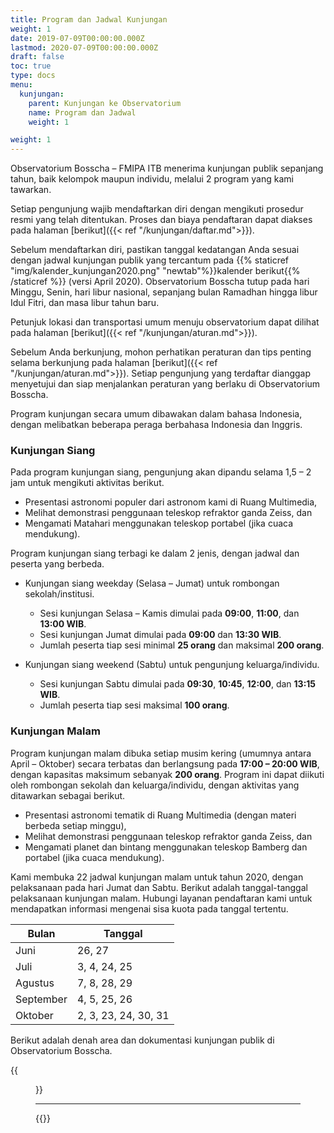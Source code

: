 ```yaml
---
title: Program dan Jadwal Kunjungan
weight: 1
date: 2019-07-09T00:00:00.000Z
lastmod: 2020-07-09T00:00:00.000Z
draft: false
toc: true
type: docs
menu:
  kunjungan:
    parent: Kunjungan ke Observatorium
    name: Program dan Jadwal
    weight: 1

weight: 1
---
```


Observatorium Bosscha – FMIPA ITB menerima kunjungan publik sepanjang tahun, baik kelompok maupun individu, melalui 2 program yang kami tawarkan.

Setiap pengunjung wajib mendaftarkan diri dengan mengikuti prosedur resmi yang telah ditentukan. Proses dan biaya pendaftaran dapat diakses pada halaman [berikut]({{< ref "/kunjungan/daftar.md">}}).

Sebelum mendaftarkan diri, pastikan tanggal kedatangan Anda sesuai dengan jadwal kunjungan publik yang tercantum pada {{% staticref "img/kalender_kunjungan2020.png" "newtab"%}}kalender berikut{{% /staticref %}} (versi April 2020). Observatorium Bosscha tutup pada hari Minggu, Senin, hari libur nasional, sepanjang bulan Ramadhan hingga libur Idul Fitri, dan masa libur tahun baru.

Petunjuk lokasi dan transportasi umum menuju observatorium dapat dilihat pada halaman [berikut]({{< ref "/kunjungan/aturan.md">}}). 

Sebelum Anda berkunjung, mohon perhatikan peraturan dan tips penting selama berkunjung pada halaman [berikut]({{< ref "/kunjungan/aturan.md">}}). Setiap pengunjung yang terdaftar dianggap menyetujui dan siap menjalankan peraturan yang berlaku di Observatorium Bosscha.

Program kunjungan secara umum dibawakan dalam bahasa Indonesia, dengan melibatkan beberapa peraga berbahasa Indonesia dan Inggris.

### Kunjungan Siang
Pada program kunjungan siang, pengunjung akan dipandu selama 1,5 – 2 jam untuk mengikuti aktivitas berikut.
- Presentasi astronomi populer dari astronom kami di Ruang Multimedia,
- Melihat demonstrasi penggunaan teleskop refraktor ganda Zeiss, dan
- Mengamati Matahari menggunakan teleskop portabel (jika cuaca mendukung).

Program kunjungan siang terbagi ke dalam 2 jenis, dengan jadwal dan peserta yang berbeda.
- Kunjungan siang weekday (Selasa – Jumat) untuk rombongan sekolah/institusi.
  - Sesi kunjungan Selasa – Kamis dimulai pada **09:00**, **11:00**, dan **13:00 WIB**.
  - Sesi kunjungan Jumat dimulai pada **09:00** dan **13:30 WIB**.
  - Jumlah peserta tiap sesi minimal **25 orang** dan maksimal **200 orang**.

- Kunjungan siang weekend (Sabtu) untuk pengunjung keluarga/individu.
  - Sesi kunjungan Sabtu dimulai pada **09:30**, **10:45**, **12:00**, dan **13:15 WIB**.
  - Jumlah peserta tiap sesi maksimal **100 orang**.


### Kunjungan Malam
Program kunjungan malam dibuka setiap musim kering (umumnya antara April – Oktober) secara terbatas dan berlangsung pada **17:00 – 20:00 WIB**, dengan kapasitas maksimum sebanyak **200 orang**. Program ini dapat diikuti oleh rombongan sekolah dan keluarga/individu, dengan aktivitas yang ditawarkan sebagai berikut.
- Presentasi astronomi tematik di Ruang Multimedia (dengan materi berbeda setiap minggu),
- Melihat demonstrasi penggunaan teleskop refraktor ganda Zeiss, dan
- Mengamati planet dan bintang menggunakan teleskop Bamberg dan portabel (jika cuaca mendukung).

Kami membuka 22 jadwal kunjungan malam untuk tahun 2020, dengan pelaksanaan pada hari Jumat dan Sabtu. Berikut adalah tanggal-tanggal pelaksanaan kunjungan malam. Hubungi layanan pendaftaran kami untuk mendapatkan informasi mengenai sisa kuota pada tanggal tertentu.

Bulan | Tanggal
------- | -----
Juni | 26, 27
Juli | 3, 4, 24, 25
Agustus | 7, 8, 28, 29
September | 4, 5, 25, 26
Oktober | 2, 3, 23, 24, 30, 31

Berikut adalah denah area dan dokumentasi kunjungan publik di Observatorium Bosscha.

{{<figure library="true" src="Peta_ID-online.png" lightbox="true">}}

***
{{<foldergallery src="kunjungan">}}
